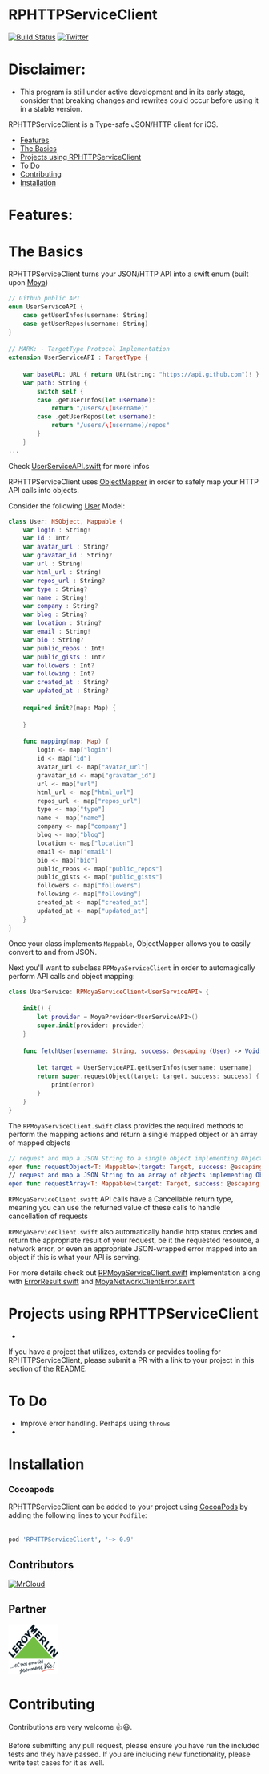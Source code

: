 RPHTTPServiceClient
============

[![Build Status](https://travis-ci.org/RedP4nda/RPHTTPServiceClient.svg?branch=master)](https://travis-ci.org/RedP4nda/RPHTTPServiceClient)
[![Twitter](https://img.shields.io/badge/twitter-@Florian_MrCloud-blue.svg?style=flat)](http://twitter.com/Florian_MrCloud)

# Disclaimer:

- This program is still under active development and in its early stage, consider that breaking changes and rewrites could occur before using it in a stable version.

RPHTTPServiceClient is a Type-safe JSON/HTTP client for iOS.

- [Features](#features)
- [The Basics](#the-basics)
- [Projects using RPHTTPServiceClient](#projects-using-RPHTTPServiceClient)
- [To Do](#to-do)
- [Contributing](#contributing)
- [Installation](#installation)

# Features:

# The Basics
RPHTTPServiceClient turns your JSON/HTTP API into a swift enum (built upon [Moya](https://github.com/Moya/Moya))


```swift
// Github public API
enum UserServiceAPI {
    case getUserInfos(username: String)
    case getUserRepos(username: String)
}

// MARK: - TargetType Protocol Implementation
extension UserServiceAPI : TargetType {

    var baseURL: URL { return URL(string: "https://api.github.com")! }
    var path: String {
        switch self {
        case .getUserInfos(let username):
            return "/users/\(username)"
        case .getUserRepos(let username):
            return "/users/\(username)/repos"
        }
    }
...
```
Check [UserServiceAPI.swift](https://github.com/RedP4nda/RPHTTPServiceClient/blob/master/Example/RPHTTPServiceClient/Modules/User/Service/UserServiceAPI.swift) for more infos

RPHTTPServiceClient uses [ObjectMapper](https://github.com/Hearst-DD/ObjectMapper) in order to safely map your HTTP API calls into objects.

Consider the following [User]() Model:

```swift
class User: NSObject, Mappable {
    var login : String!
    var id : Int?
    var avatar_url : String?
    var gravatar_id : String?
    var url : String!
    var html_url : String!
    var repos_url : String?
    var type : String?
    var name : String!
    var company : String?
    var blog : String?
    var location : String?
    var email : String!
    var bio : String?
    var public_repos : Int!
    var public_gists : Int?
    var followers : Int?
    var following : Int?
    var created_at : String?
    var updated_at : String?

    required init?(map: Map) {

    }

    func mapping(map: Map) {
        login <- map["login"]
        id <- map["id"]
        avatar_url <- map["avatar_url"]
        gravatar_id <- map["gravatar_id"]
        url <- map["url"]
        html_url <- map["html_url"]
        repos_url <- map["repos_url"]
        type <- map["type"]
        name <- map["name"]
        company <- map["company"]
        blog <- map["blog"]
        location <- map["location"]
        email <- map["email"]
        bio <- map["bio"]
        public_repos <- map["public_repos"]
        public_gists <- map["public_gists"]
        followers <- map["followers"]
        following <- map["following"]
        created_at <- map["created_at"]
        updated_at <- map["updated_at"]
    }
}
```

Once your class implements `Mappable`, ObjectMapper allows you to easily convert to and from JSON.

Next you'll want to subclass `RPMoyaServiceClient` in order to automagically perform API calls and object mapping:

```swift
class UserService: RPMoyaServiceClient<UserServiceAPI> {

    init() {
        let provider = MoyaProvider<UserServiceAPI>()
        super.init(provider: provider)
    }

    func fetchUser(username: String, success: @escaping (User) -> Void, error: (Swift.Error) -> Void) -> Cancellable {

        let target = UserServiceAPI.getUserInfos(username: username)
        return super.requestObject(target: target, success: success) { (error) in
            print(error)
        }
    }
}
```

The `RPMoyaServiceClient.swift` class provides the required methods to perform the mapping actions
and return a single mapped object or an array of mapped objects
``` swift
// request and map a JSON String to a single object implementing ObjectMapper's Mappable Protocol
open func requestObject<T: Mappable>(target: Target, success: @escaping (_ result: T) -> Void, failure: @escaping (_ error: MoyaNetworkClientError) -> Void) -> Cancellable
// request and map a JSON String to an array of objects implementing ObjectMapper's Mappable Protocol
open func requestArray<T: Mappable>(target: Target, success: @escaping (_ result: [T]) -> Void, failure: @escaping (_ error: MoyaNetworkClientError) -> Void) -> Cancellable
```

`RPMoyaServiceClient.swift` API calls have a Cancellable return type, meaning you can use the returned
value of these calls to handle cancellation of requests

`RPMoyaServiceClient.swift` also automatically handle http status codes and return the appropriate
result of your request, be it the requested resource, a network error, or even an appropriate
JSON-wrapped error mapped into an object if this is what your API is serving.

For more details check out [RPMoyaServiceClient.swift](https://github.com/RedP4nda/RPHTTPServiceClient/blob/master/RPHTTPServiceClient/Classes/RPMoyaServiceClient.swift) implementation along with [ErrorResult.swift](https://github.com/RedP4nda/RPHTTPServiceClient/blob/master/RPHTTPServiceClient/Classes/ErrorResult.swift) and [MoyaNetworkClientError.swift](https://github.com/RedP4nda/RPHTTPServiceClient/blob/master/RPHTTPServiceClient/Classes/MoyaNetworkClientError.swift)


# Projects using RPHTTPServiceClient
-

If you have a project that utilizes, extends or provides tooling for RPHTTPServiceClient, please submit a PR with a link to your project in this section of the README.

# To Do
- Improve error handling. Perhaps using `throws`
-


# Installation
### Cocoapods
RPHTTPServiceClient can be added to your project using [CocoaPods](http://cocoapods.org) by adding the following lines to your `Podfile`:

```ruby

pod 'RPHTTPServiceClient', '~> 0.9'
```

## Contributors
[![MrCloud](https://avatars2.githubusercontent.com/u/486140?s=100)](https://github.com/MrCloud)

## Partner
<img src="https://github.com/MobileTribe/pandroid/raw/master/pandroid-doc/assets/partner/lm.jpg" width="100" height="100" />

# Contributing

Contributions are very welcome 👍😃.

Before submitting any pull request, please ensure you have run the included tests and they have passed. If you are including new functionality, please write test cases for it as well.
